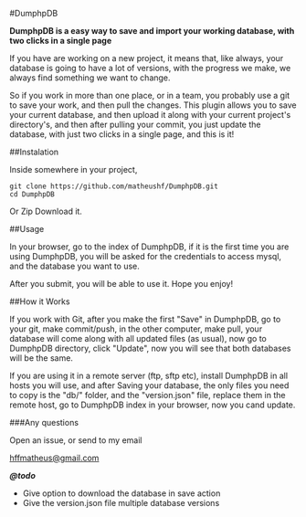 #DumphpDB

**DumphpDB is a easy way to save and import your working database, with two clicks in a single page**

If you have are working on a new project, it means that, like always, your database is going to have a lot of versions, with the progress we make, we always find something we want to change. 

So if you work in more than one place, or in a team, you probably use a git to save your work, and then pull the changes. 
This plugin allows you to save your current database, and then upload it along with your current project's directory's, and then after pulling your commit, you just update the database, with just two clicks in a single page, and this is it!

##Instalation

Inside somewhere in your project,
```
git clone https://github.com/matheushf/DumphpDB.git
cd DumphpDB
```
Or Zip Download it.

##Usage

In your browser, go to the index of DumphpDB, if it is the first time you are using DumphpDB, you will be asked for the credentials to access mysql, and the database you want to use.

After you submit, you will be able to use it. Hope you enjoy! 

##How it Works

If you work with Git, after you make the first "Save" in DumphpDB, go to your git, make commit/push, in the other computer, make pull, your database will come along with all updated files (as usual), now go to DumphpDB directory, click "Update", now you will see that both databases will be the same.

If you are using it in a remote server (ftp, sftp etc), install DumphpDB in all hosts you will use, and after Saving your database, the only files you need to copy is the "db/" folder, and the "version.json" file, replace them in the remote host, go to DumphpDB index in your browser, now you cand update.

###Any questions

Open an issue, or send to my email

hffmatheus@gmail.com

***@todo***
- Give option to download the database in save action
- Give the version.json file multiple database versions
